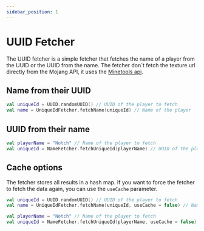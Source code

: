 ```yaml
---
sidebar_position: 1
---
```


# UUID Fetcher

The UUID fetcher is a simple fetcher that fetches the name of a player from the UUID or the UUID from the name.
The fetcher don´t fetch the texture url directly from the Mojang API, it uses the [Minetools api](https://api.minetools.eu).

## Name from their UUID

````kotlin
val uniqueId = UUID.randomUUID() // UUID of the player to fetch
val name = UniqueIdFetcher.fetchName(uniqueId) // Name of the player
````

## UUID from their name

````kotlin
val playerName = "Notch" // Name of the player to fetch
val uniqueId = NameFetcher.fetchUniqueId(playerName) // UUID of the player
````

## Cache options

The fetcher stores all results in a hash map.
If you want to force the fetcher to fetch the data again, you can use the `useCache` parameter.

````kotlin
val uniqueId = UUID.randomUUID() // UUID of the player to fetch
val name = UniqueIdFetcher.fetchName(uniqueId, useCache = false) // Name of the player (fetches the data again)
````

````kotlin
val playerName = "Notch" // Name of the player to fetch
val uniqueId = NameFetcher.fetchUniqueId(playerName, useCache = false) // UUID of the player (fetches the data again)
````